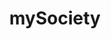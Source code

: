 ---
schema: default
title: mySociety
description: >-
  Data which mySociety have created and use every day to build better civic
  technology tools.
logo: ''
---